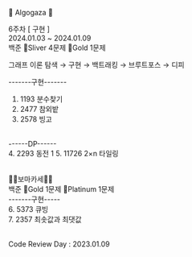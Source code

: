 🐢 Algogaza 🐢

6주차 [ 구현 ]<br/>
2024.01.03 ~ 2024.01.09<br/>
백준 🥈Sliver 4문제 🥇Gold 1문제<br/>

그래프 이론 탐색 → 구현 → 백트래킹 → 브루트포스 → 디피

-------구현-------<br/>
1. 1193	 분수찾기<br/>
2. 2477	 참외밭<br/>
3. 2578	 빙고<br/><br/>

------DP------<br/>
4. 2293	 동전 1
5. 11726	 2×n 타일링 <br/><br/>

💎💎보마카세💎💎<br/>
백준 🥇Gold 1문제 💎Platinum 1문제<br/>
-------구현-----<br/>
6. 5373	 큐빙<br/>
7. 2357	 최솟값과 최댓값<br/><br/>


Code Review Day : 2023.01.09